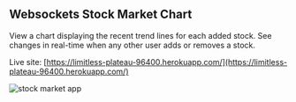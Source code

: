 ## Websockets Stock Market Chart

View a chart displaying the recent trend lines for each added stock. See changes in real-time when any other user adds or removes a stock. 

Live site: [https://limitless-plateau-96400.herokuapp.com/](https://limitless-plateau-96400.herokuapp.com/)

![stock market app](http://res.cloudinary.com/dkw0kkkgd/image/upload/v1470278353/Screen_Shot_2016-08-03_at_9.42.39_PM_vlareu.png)